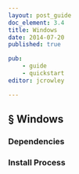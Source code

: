 ```yaml
---
layout: post_guide
doc_element: 3.4
title: Windows
date: 2014-07-20
published: true

pub: 
	- guide
	- quickstart
editor: jcrowley

---
```


## &sect; Windows

### Dependencies

### Install Process
